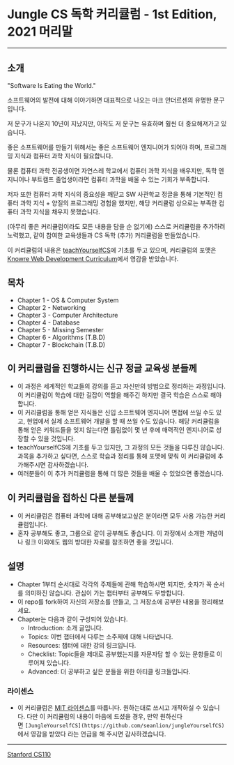# Jungle CS 독학 커리큘럼 - 1st Edition, 2021 머리말
---
## 소개
"Software Is Eating the World."

소프트웨어의 발전에 대해 이야기하면 대표적으로 나오는 마크 안더르센의 유명한 문구입니다.

저 문구가 나온지 10년이 지났지만, 아직도 저 문구는 유효하며 훨씬 더 중요해져가고 있습니다.

좋은 소프트웨어를 만들기 위해서는 좋은 소프트웨어 엔지니어가 되어야 하며, 프로그래밍 지식과 컴퓨터 과학 지식이 필요합니다.

물론 컴퓨터 과학 전공생이면 자연스레 학교에서 컴퓨터 과학 지식을 배우지만, 독학 엔지니어나 부트캠프 졸업생이라면 컴퓨터 과학을 배울 수 있는 기회가 부족합니다. 

저자 또한 컴퓨터 과학 지식의 중요성을 깨닫고 SW 사관학교 정글을 통해 기본적인 컴퓨터 과학 지식 + 양질의 프로그래밍 경험을 했지만,  해당 커리큘럼 상으로는 부족한 컴퓨터 과학 지식을 채우지 못했습니다.

(아무리 좋은 커리큘럼이라도 모든 내용을 담을 순 없기에) 스스로 커리큘럼을 추가하려 노력했고, 같이 참여한 교육생들과 CS 독학 (추가) 커리큘럼을 만들었습니다.

이 커리큘럼의 내용은 [teachYourselfCS](https://teachyourselfcs.com/)에 기초를 두고 있으며, 커리큘럼의 포맷은 [Knowre Web Development Curriculum](https://github.com/Knowre-Dev/WebDevCurriculum)에서 영감을 받았습니다.

## 목차

- Chapter 1 - OS & Computer System
- Chapter 2 - Networking
- Chapter 3 - Computer Architecture
- Chapter 4 - Database
- Chapter 5 - Missing Semester
- Chapter 6 - Algorithms (T.B.D)
- Chapter 7 - Blockchain (T.B.D)

## **이 커리큘럼을 진행하시는 신규 정글 교육생 분들께**

- 이 과정은 세계적인 학교들의 강의를 듣고 자신만의 방법으로 정리하는 과정입니다. 이 커리큘럼이 학습에 대한 길잡이 역할을 해주긴 하지만 결국 학습은 스스로 해야 합니다.
- 이 커리큘럼을 통해 얻은 지식들은 신입 소프트웨어 엔지니어 면접에 쓰일 수도 있고, 현업에서 실제 소프트웨어 개발을 할 때 쓰일 수도 있습니다. 
해당 커리큘럼을 통해 얻은 키워드들을 잊지 않는다면 틀림없이 몇 년 후에 매력적인 엔지니어로 성장할 수 있을 것입니다.
- teachYourselfCS에 기초를 두고 있지만, 그 과정의 모든 것들을 다루진 않습니다. 과목을 추가하고 싶다면, 스스로 학습과 정리를 통해 포맷에 맞춰 이 커리큘럼에 추가해주시면 감사하겠습니다.
- 여러분들이 이 추가 커리큘럼을 통해 더 많은 것들을 배울 수 있었으면 좋겠습니다.

## **이 커리큘럼을 접하신 다른 분들께**

- 이 커리큘럼은 컴퓨터 과학에 대해 공부해보고싶은 분이라면 모두 사용 가능한 커리큘럼입니다.
- 혼자 공부해도 좋고, 그룹으로 같이 공부해도 좋습니다. 이 과정에서 소개한 개념이나 링크 이외에도 웹의 방대한 자료를 참조하면 좋을 것입니다.

## **설명**

- Chapter 1부터 순서대로 각각의 주제들에 관해 학습하시면 되지만, 숫자가 꼭 순서를 의미하진 않습니다. 관심이 가는 챕터부터 공부해도 무방합니다.
- 이 repo를 fork하여 자신의 저장소를 만들고, 그 저장소에 공부한 내용을 정리해보세요.
- Chapter는 다음과 같이 구성되어 있습니다.
    - Introduction: 소개 글입니다.
    - Topics: 이번 챕터에서 다루는 소주제에 대해 나타냅니다.
    - Resources: 챕터에 대한 강의 링크입니다.
    - Checklist: Topic들을 제대로 공부했는지를 자문자답 할 수 있는 문항들로 이루어져 있습니다.
    - Advanced: 더 공부하고 싶은 분들을 위한 아티클 링크들입니다.

### **라이센스**

- 이 커리큘럼은 [MIT 라이센스](https://github.com/seanlion/jungleYourselfCS/blob/main/LICENSE)를 따릅니다. 원하는대로 쓰시고 개작하실 수 있습니다. 다만 이 커리큘럼의 내용이 마음에 드셨을 경우, 만약 원하신다면 `[JungleYourselfCS](https://github.com/seanlion/jungleYourselfCS)`에서 영감을 받았다 라는 언급을 해 주시면 감사하겠습니다.


---
[Stanford CS110](https://www.youtube.com/playlist?list=PLu77E6J7s6Ko3Ft4XcOX1yKW6iX3eEFqS)
